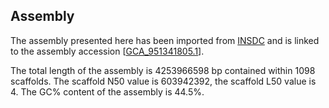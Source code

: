 **Assembly**
--------

The assembly presented here has been imported from [INSDC](http://www.insdc.org) and is linked to the assembly accession [[GCA\_951341805.1](http://www.ebi.ac.uk/ena/data/view/GCA_951341805.1)].

The total length of the assembly is 4253966598 bp contained within 1098 scaffolds.
The scaffold N50 value is 603942392, the scaffold L50 value is 4.
The GC% content of the assembly is 44.5%.
